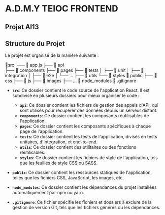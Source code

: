 # A.D.M.Y TEIOC FRONTEND

## Projet AI13 

## Structure du Projet

Le projet est organisé de la manière suivante :

📁src
├── 📄 app.js
├── 📁 api  
├── 📁 components
├── 📁 pages
├── 📁 tests
│   ├── 📁 unit
│   ├── 📁 integration
│   ├── 📁 e2e
│   └── ...
├── 📁 utils
└── 📁 styles
📁 public
├── 📁 css
├── 📁 js
├── 📁 images
├── ...
📁 node_modules
📄 .gitignore

  
- **`src`**: Ce dossier contient le code source de l'application React. Il est subdivisé en plusieurs dossiers pour mieux organiser le code :
  - **`api`**: Ce dossier contient les fichiers de gestion des appels d'API, qui sont utilisés pour récupérer des données depuis un serveur distant.
  - **`components`**: Ce dossier contient les composants réutilisables de l'application.
  - **`pages`**: Ce dossier contient les composants spécifiques à chaque page de l'application.
  - **`tests`**: Ce dossier contient les tests de l'application, divisés en tests unitaires, d'intégration, et end-to-end.
  - **`utils`**: Ce dossier contient des utilitaires ou des fonctions réutilisables.
  - **`styles`**: Ce dossier contient les fichiers de style de l'application, tels que les feuilles de style CSS ou SASS.

- **`public`**: Ce dossier contient les ressources statiques de l'application, telles que les fichiers CSS, JavaScript, les images, etc.

- **`node_modules`**: Ce dossier contient les dépendances du projet installées automatiquement par npm ou yarn.

- **`.gitignore`**: Ce fichier spécifie les fichiers et dossiers à exclure de la gestion de version Git, tels que les fichiers générés ou les dépendances.